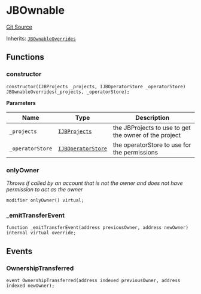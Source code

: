 # JBOwnable

[Git Source](https://github.com/jbx-protocol/juice-ownable/blob/b2f98133c7bea013db967e8a204ce0d9cc06d21f/src/JBOwnable.sol)

Inherits: [`JBOwnableOverrides`](/docs/v4/deprecated/v3/extensions/juice-ownable/jbownableoverrides.md)

## Functions

### constructor

```solidity
constructor(IJBProjects _projects, IJBOperatorStore _operatorStore) JBOwnableOverrides(_projects, _operatorStore);
```

**Parameters**

|Name|Type|Description|
|----|----|-----------|
|`_projects`|[`IJBProjects`](/docs/v4/deprecated/v3/api/interfaces/ijbprojects.md)|the JBProjects to use to get the owner of the project|
|`_operatorStore`|[`IJBOperatorStore`](/docs/v4/deprecated/v3/api/interfaces/ijboperatorstore.md)|the operatorStore to use for the permissions|

### onlyOwner

*Throws if called by an account that is not the owner and does not have permission to act as the owner*

```solidity
modifier onlyOwner() virtual;
```

### _emitTransferEvent

```solidity
function _emitTransferEvent(address previousOwner, address newOwner) internal virtual override;
```

## Events

### OwnershipTransferred

```solidity
event OwnershipTransferred(address indexed previousOwner, address indexed newOwner);
```

